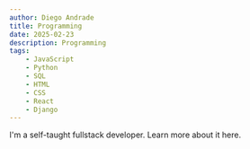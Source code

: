 ```yaml
---
author: Diego Andrade
title: Programming
date: 2025-02-23
description: Programming
tags: 
    - JavaScript
    - Python
    - SQL
    - HTML
    - CSS
    - React
    - Django
---
```


I'm a self-taught fullstack developer. Learn more about it here.

